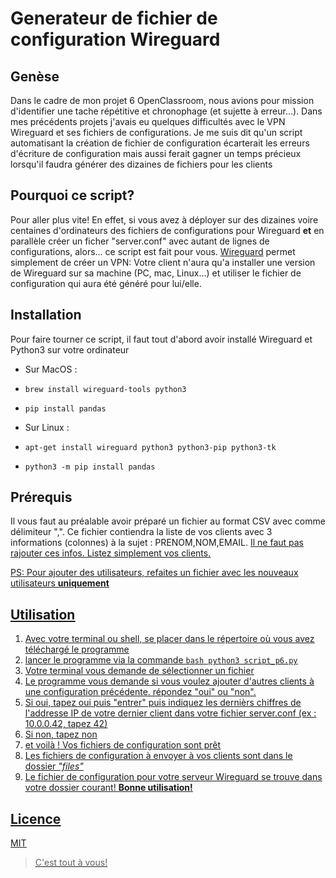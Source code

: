 # Generateur de fichier de configuration Wireguard

## Genèse
Dans le cadre de mon projet 6 OpenClassroom, nous avions pour mission d'identifier une tache répétitive et chronophage (et sujette à erreur...).
Dans mes précédents projets j'avais eu quelques difficultés avec le VPN Wireguard et ses fichiers de configurations. Je me suis dit qu'un script automatisant
la création de fichier de configuration écarterait les erreurs d'écriture de configuration mais aussi ferait gagner un temps précieux lorsqu'il faudra générer des dizaines de fichiers pour les clients

## Pourquoi ce script?
Pour aller plus vite! En effet, si vous avez à déployer sur des dizaines voire centaines d'ordinateurs des fichiers de configurations pour Wireguard
**et** en parallèle créer un ficher "server.conf" avec autant de lignes de configurations, alors... ce script est fait pour vous.
[Wireguard](https://www.wireguard.com/install) permet simplement de créer un VPN: Votre client n'aura qu'a installer une version de Wireguard sur sa machine (PC, mac, Linux...) et utiliser le fichier de configuration qui aura été généré pour lui/elle.

## Installation
Pour faire tourner ce script, il faut tout d'abord avoir installé Wireguard et Python3 sur votre ordinateur
* Sur MacOS : 
* `brew install wireguard-tools python3`
* `pip install pandas`

* Sur Linux : 
* `apt-get install wireguard python3 python3-pip python3-tk`
* `python3 -m pip install pandas`

## Prérequis
Il vous faut au préalable avoir préparé un fichier au format CSV avec comme délimiteur ",". Ce fichier contiendra la liste de vos clients avec 3 informations (colonnes) à la sujet : PRENOM,NOM,EMAIL. <u>Il ne faut pas<u> rajouter ces infos. Listez simplement vos clients.

PS: Pour ajouter des utilisateurs, refaites un fichier avec les nouveaux utilisateurs **uniquement**

## Utilisation
1. Avec votre terminal ou shell, se placer dans le répertoire où vous avez téléchargé le programme
2. lancer le programme via la commande ```bash python3 script_p6.py```
3. Votre terminal vous demande de sélectionner un fichier
4. Le programme vous demande si vous voulez ajouter d'autres clients à une configuration précédente. répondez "oui" ou "non".
5. Si oui, tapez oui puis "entrer" puis indiquez les dernièrs chiffres de l'addresse IP de votre dernier client dans votre fichier server.conf (ex : 10.0.0.42, tapez 42)
6. Si non, tapez non
7. et voilà ! Vos fichiers de configuration sont prêt
8. Les fichiers de configuration à envoyer à vos clients sont dans le dossier _"files"_
9. Le fichier de configuration pour votre serveur Wireguard se trouve dans votre dossier courant! **Bonne utilisation!**

## Licence

[MIT](https://github.com/peterenjoy/p6-wireguard-deploy/blob/701bd02b6ad1e0070a3b6aac8dd17860ecfea7b9/LICENSE)
> C'est tout à vous!
